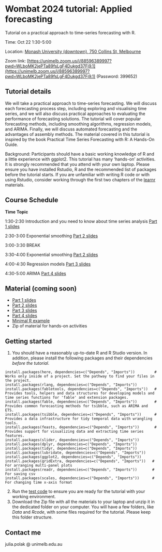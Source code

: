 # Wombat 2024 tutorial: Applied forecasting

Tutorial on a practical approach to time-series forecasting with R. 

Time: Oct 22 1:30-5:00

Location: [Monash University (downtown), 750 Collins St, Melbourne](https://www.google.com/maps/place/Monash+College+City+Campus/@-37.8200186,144.9493095,15z/data=!4m6!3m5!1s0x6ad65d4dbf52da3d:0xe25a5625211a931e!8m2!3d-37.8200186!4d144.9493095!16s%2Fm%2F0kg1lss?entry=ttu&g_ep=EgoyMDI0MTAwOS4wIKXMDSoASAFQAw%3D%3D)

Zoom link: [https://unimelb.zoom.us/j/88596389997?pwd=WLboMK2jePTa89fsLgF4Dukgd37Fj9.1](https://unimelb.zoom.us/j/88596389997?pwd=WLboMK2jePTa89fsLgF4Dukgd37Fj9.1) (Password: 399652)

## Tutorial details

We will take a practical approach to time-series forecasting. We will discuss each forecasting process step, including exploring and visualising time series, and we will also discuss practical approaches to evaluating the performance of forecasting solutions. The tutorial will cover popular forecasting methods, including smoothing algorithms, regression models, and ARIMA. Finally, we will discuss automated forecasting and the advantages of assembly methods. The material covered in this tutorial is inspired by the book Practical Time Series Forecasting with R: A Hands-On Guide.

Background: Participants should have a basic working knowledge of R and a little experience with ggplot2. This tutorial has many ‘hands-on’ activities. It is strongly recommended that you attend with your own laptop. Please ensure you have installed Rstudio, R and the recommended list of packages before the tutorial starts. If you are unfamiliar with writing R code or with using Rstudio, consider working through the first two chapters of the [learnr](https://learnr.numbat.space/) materials.

## Course Schedule
**Time**	   **Topic**

1:30-2:30  	Introduction and you need to know about time series analysis [Part 1 slides](https://github.com/julpol/tutorial_applied_forecasting/blob/main/Slides/1_Intro_s.pdf) 

2:30-3:00 	Exponential smoothing [Part 2 slides](https://github.com/julpol/tutorial_applied_forecasting/blob/main/Slides/2_SmoothingMethodss_s.pdf) 

3:00-3:30 	BREAK

3:30-4:00	  Exponential smoothing [Part 2 slides](https://github.com/julpol/tutorial_applied_forecasting/blob/main/Slides/2_SmoothingMethodss_s.pdf) 

4:00-4:30   Regression models [Part 3 slides](https://github.com/julpol/tutorial_applied_forecasting/blob/main/Slides/3_LinearRegression.pdf) 

4:30-5:00	ARIMA [Part 4 slides](https://github.com/julpol/tutorial_applied_forecasting/blob/main/Slides/4_ARIMA_s.pdf) 


## Material (coming soon)
- [Part 1 slides](https://github.com/julpol/tutorial_applied_forecasting/blob/main/Slides/1_Intro_s.pdf) 
- [Part 2 slides](https://github.com/julpol/tutorial_applied_forecasting/blob/main/Slides/2_SmoothingMethodss_s.pdf)
- [Part 3 slides](https://github.com/julpol/tutorial_applied_forecasting/blob/main/Slides/3_LinearRegression.pdf) 
- [Part 4 slides](https://github.com/julpol/tutorial_applied_forecasting/blob/main/Slides/4_ARIMA_s.pdf) 
- [Minimal R example](https://github.com/julpol/tutorial_applied_forecasting/blob/main/MinimalEample.R)
- Zip of material for hands-on activities

## Getting started
1. You should have a reasonably up-to-date R and R Studio version. In addition, please install the following packages and their dependencies *before the tutorial*.
```
install.packages(here, dependencies=c("Depends", "Imports"))         # Works only inside of a project. Set the pathway to find your files in the project.
install.packages(rlang, dependencies=c("Depends", "Imports"))
install.packages(fabletools, dependencies=c("Depends", "Imports"))   # Provides tools, helpers and data structures for developing models and time series functions for 'fable' and extension packages.
install.packages(fable, dependencies=c("Depends", "Imports"))        # Provides common forecasting methods for tsibble, such as ARIMA and ETS. 
install.packages(tsibble, dependencies=c("Depends", "Imports"))      # Provides a data infrastructure for tidy temporal data with wrangling tools.
install.packages(feasts, dependencies=c("Depends", "Imports"))       # Provides support for visualizing data and extracting time series features.
install.packages(slider, dependencies=c("Depends", "Imports")) 
install.packages(dplyr, dependencies=c("Depends", "Imports"))
install.packages(tidyr, dependencies=c("Depends", "Imports"))
install.packages(lubridate, dependencies=c("Depends", "Imports"))
install.packages(ggplot2, dependencies=c("Depends", "Imports"))
install.packages(gridExtra, dependencies=c("Depends", "Imports"))   # For arranging multi-panel plots
install.packages(readr, dependencies=c("Depends", "Imports"))       # For saving csv
install.packages(scales, dependencies=c("Depends", "Imports"))      # For changing time x-axis format
```


2. Run the [test code](https://github.com/julpol/tutorial_applied_forecasting/blob/main/MinimalEample.R) to ensure you are ready for the tutorial with your working environment.
3. Download the Zip file with all the materials to your laptop and unzip it in the dedicated folder on your computer. You will have a few folders, like *Data* and *Rcode*, with some files required for the tutorial. Please keep this folder structure.
   

 ## Contact me
 julia.polak @ unimelb.edu.au








